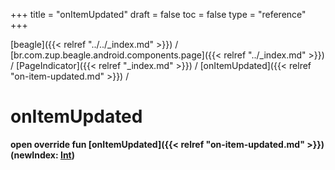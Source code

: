 +++
title = "onItemUpdated"
draft = false
toc = false
type = "reference"
+++

[beagle]({{< relref "../../_index.md" >}}) / [br.com.zup.beagle.android.components.page]({{< relref "../_index.md" >}}) / [PageIndicator]({{< relref "_index.md" >}}) / [onItemUpdated]({{< relref "on-item-updated.md" >}}) / 



# onItemUpdated  
  
<b><b>open override fun [onItemUpdated]({{< relref "on-item-updated.md" >}})(newIndex: [Int](https://kotlinlang.org/api/latest/jvm/stdlib/kotlin/-int/index.html))</b></b>  



